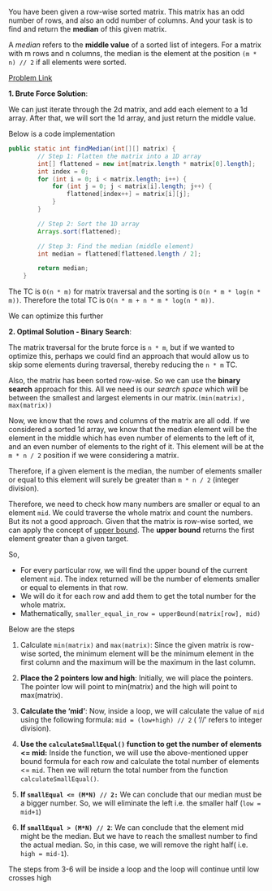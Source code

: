 You have been given a row-wise sorted matrix. This matrix has an odd number of rows, and also an odd number of columns. And your task is to find and return the **median** of this given matrix.

A *median* refers to the **middle value** of a sorted list of integers. For a matrix with m rows and n columns, the median is the element at the position `(m * n) // 2` if all elements were sorted.

[Problem Link](https://www.geeksforgeeks.org/problems/median-in-a-row-wise-sorted-matrix1527/1?utm_source=youtube&utm_medium=collab_striver_ytdescription&utm_campaign=median-in-a-row-wise-sorted-matrix)


**1. Brute Force Solution**:

We can just iterate through the 2d matrix, and add each element to a 1d array. After that, we will sort the 1d array, and just return the middle value. 

Below is a code implementation
```java
public static int findMedian(int[][] matrix) {
        // Step 1: Flatten the matrix into a 1D array
        int[] flattened = new int[matrix.length * matrix[0].length];
        int index = 0;
        for (int i = 0; i < matrix.length; i++) {
            for (int j = 0; j < matrix[i].length; j++) {
                flattened[index++] = matrix[i][j];
            }
        }

        // Step 2: Sort the 1D array
        Arrays.sort(flattened);

        // Step 3: Find the median (middle element)
        int median = flattened[flattened.length / 2];

        return median;
    }
```

The TC is `O(n * m)` for matrix traversal and the sorting is `O(n * m * log(n * m))`. Therefore the total TC is `O(n * m + n * m * log(n * m))`.

We can optimize this further


**2. Optimal Solution - Binary Search**:

The matrix traversal for the brute force is `n * m`, but if we wanted to optimize this, perhaps we could find an approach that would allow us to skip some elements during traversal, thereby reducing the `n * m` TC.

Also, the matrix has been sorted row-wise. So we can use the **binary search** approach for this. All we need is our *search space* which will be between the smallest and largest elements in our matrix.`(min(matrix), max(matrix))`

Now, we know that the rows and columns of the matrix are all odd. If we considered a sorted 1d array, we know that the median element will be the element in the middle which has even number of elements to the left of it, and an even number of elements to the right of it. This element will be at the `m * n / 2` position if we were considering a matrix.

Therefore, if a given element is the median, the number of elements smaller or equal to this element will surely be greater than `m * n / 2` (integer division).

Therefore, we need to check how many numbers are smaller or equal to an element `mid`. We could traverse the whole matrix and count the numbers. But its not a good approach. Given that the matrix is row-wise sorted, we can apply the concept of [upper bound](../binary_search/41-implement_upper_bound.md). The **upper bound** returns the first element greater than a given target. 

So,

- For every particular row, we will find the upper bound of the current element `mid`. The index returned will be the number of elements smaller or equal to elements in that row.
- We will do it for each row and add them to get the total number for the whole matrix.
- Mathematically, `smaller_equal_in_row = upperBound(matrix[row], mid)`

Below are the steps

1. Calculate `min(matrix)` and `max(matrix)`: Since the given matrix is row-wise sorted, the minimum element will be the minimum element in the first column and the maximum will be the maximum in the last column.

2. **Place the 2 pointers low and high**: Initially, we will place the pointers. The pointer low will point to min(matrix) and the high will point to max(matrix).

3. **Calculate the ‘mid’**: Now, inside a loop, we will calculate the value of `mid` using the following formula: `mid = (low+high) // 2` ( ‘//’ refers to integer division).

4. **Use the `calculateSmallEqual()` function to get the number of elements <= mid:** Inside the function, we will use the above-mentioned upper bound formula for each row and calculate the total number of elements <= `mid`. Then we will return the total number from the function `calculateSmallEqual()`.

5. **If `smallEqual <= (M*N) // 2:`** We can conclude that our median must be a bigger number. So, we will eliminate the left i.e. the smaller half (`low = mid+1`)

6. **If `smallEqual > (M*N) // 2`**: We can conclude that the element mid might be the median. But we have to reach the smallest number to find the actual median. So, in this case, we will remove the right half( i.e. `high = mid-1`).

The steps from 3-6 will be inside a loop and the loop will continue until low crosses high